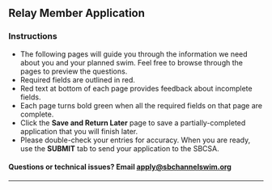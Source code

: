 ## Relay Member Application

### Instructions

- The following pages will guide you through the information we need about you and your planned swim. Feel free to browse through the pages to preview the questions.
- Required fields are <span class="required">outlined in red</span>.
- <span class="red">Red text</span> at bottom of each page provides feedback about incomplete fields.
- Each page turns <span class="green">bold green</span> when all the required fields on that page are complete.
- Click the **Save and Return Later** page to save a partially-completed application that you will finish later.
- Please double-check your entries for accuracy. When you are ready, use the **SUBMIT** tab to send your application to the SBCSA.

#### Questions or technical issues? Email [apply@sbchannelswim.org](mailto:apply@sbchannelswim.org)

---
